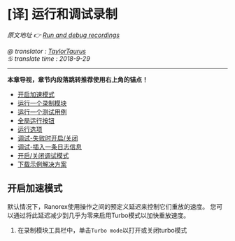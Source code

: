 # [译] 运行和调试录制

*原文地址 👉 [Run and debug recordings][0]*

*@ translator : [TaylorTaurus](https://github.com/taylortaurus)*    
*♋ translate time : 2018-9-29*    

---

**本章导视，章节内段落跳转推荐使用右上角的锚点！**


- [开启加速模式](#xxx)
- [运行一个录制模块]()
- [运行一个测试用例]()
- [全局运行按钮]()
- [运行选项]()
- [调试-失败时开启/关闭]()
- [调试-插入一条日志信息]()
- [开启/关闭调试模式]()
- [下载示例解决方案]()

## 开启加速模式

默认情况下，Ranorex使用操作之间的预定义延迟来控制它们重放的速度。 您可以通过将此延迟减少到几乎为零来启用Turbo模式以加快重放速度。

1. 在录制模块工具栏中，单击`Turbo mode`以打开或关闭turbo模式



[0]: https://www.ranorex.com/help/latest/ranorex-studio-fundamentals/ranorex-recorder/run-debug-recordings/
